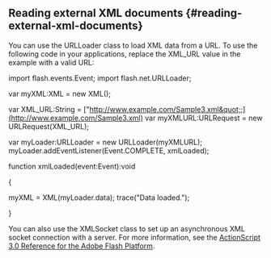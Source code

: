 ## Reading external XML documents {#reading-external-xml-documents}

You can use the URLLoader class to load XML data from a URL. To use the following code in your applications, replace the XML_URL value in the example with a valid URL:

import flash.events.Event; import flash.net.URLLoader;

var myXML:XML = new XML();

var XML_URL:String = [&quot;http://www.example.com/Sample3.xml&quot;;](http://www.example.com/Sample3.xml) var myXMLURL:URLRequest = new URLRequest(XML_URL);

var myLoader:URLLoader = new URLLoader(myXMLURL); myLoader.addEventListener(Event.COMPLETE, xmlLoaded);

function xmlLoaded(event:Event):void

{

myXML = XML(myLoader.data); trace(&quot;Data loaded.&quot;);

}

You can also use the XMLSocket class to set up an asynchronous XML socket connection with a server. For more information, see the [ActionScript 3.0 Reference for the Adobe Flash Platform](http://help.adobe.com/en_US/FlashPlatform/reference/actionscript/3/index.html).